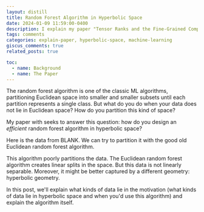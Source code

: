 ```yaml
---
layout: distill
title: Random Forest Algorithm in Hyperbolic Space
date: 2024-01-09 11:59:00-0400
description: I explain my paper "Tensor Ranks and the Fine-Grained Complexity of Dynamic Programming".
tags: comments
categories: explain-paper, hyperbolic-space, machine-learning
giscus_comments: true
related_posts: true

toc:
  - name: Background
  - name: The Paper
---
```



The random forest algorithm is one of the classic ML algorithms, partitioning Euclidean space into smaller and smaller subsets until each partition represents a single class. But what do you do when your data does not lie in Euclidean space? How do you partition this kind of space?

My paper <PAPER-TITLE> with <COAUTHOR-NAMEs> seeks to answer this question: how do you design an *efficient* random forest algorithm in hyperbolic space?

Here is the data from BLANK. We can try to partition it with the good old Euclidean random forest algorithm.

<INSERT-ANIMATION>

This algorithm poorly partitions the data. The Euclidean random forest algorithm creates linear splits in the space. But this data is not linearly separable. Moreover, it might be better captured by a different geometry: hyperbolic geometry.

In this post, we'll explain what kinds of data lie in  the motivation (what kinds of data lie in hyperbolic space and when you'd use this algorithm) and explain the algorithm itself.

